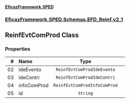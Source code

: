#### [EficazFramework.SPED](EficazFrameworkSPED.md 'EficazFramework SPED')
### [EficazFramework.SPED.Schemas.EFD_Reinf.v2_1](EficazFramework.SPED.Schemas.EFD_Reinf.v2_1.md 'EficazFramework.SPED.Schemas.EFD_Reinf.v2_1')

## ReinfEvtComProd Class
### Properties

| # | Name | Type | |
| ---: | :--- | :---: | :--- |
| 02 | ideEvento | `ReinfEvtComProdIdeEvento` |  |
| 03 | ideContri | `ReinfEvtComProdIdeContri` |  |
| 04 | infoComProd | `ReinfEvtComProdInfoComProd` |  |
| 05 | id | `String` |  |
